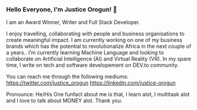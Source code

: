 ### Hello Everyone, I'm Justice Orogun! 👋

I am an Award Winner, Writer and Full Stack Developer. 

I enjoy travelling, collaborating with people and business organisations to create meaningful impact. I am currently working on one of my business brands which has the potential to revolutionalize Africa in the next couple of a years.. I’m currently learning Machine Language and looking to collaborate on Artificial Intelligence (AI) and Virtual Reality (VR). 
In my spare time, I write on tech and software developement on DEV.to community.

You can reach me through the following mediums:
https://twitter.com/justice_orogun 
https://linkedin.com/justice-orogun 

Pronounce: He/His
One funfact about me is that, I learn alot, I multitask alot and I love to talk about MONEY alot. 
Thank you. 
